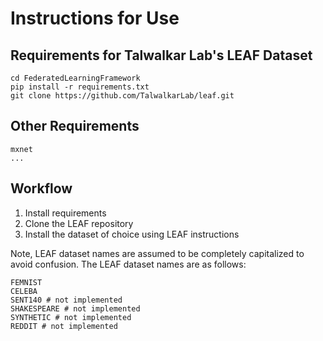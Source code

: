# Instructions for Use

## Requirements for Talwalkar Lab's LEAF Dataset

    cd FederatedLearningFramework
    pip install -r requirements.txt
    git clone https://github.com/TalwalkarLab/leaf.git

## Other Requirements

    mxnet
    ...

## Workflow

1. Install requirements
2. Clone the LEAF repository
3. Install the dataset of choice using LEAF instructions

Note, LEAF dataset names are assumed to be completely capitalized to avoid confusion. The LEAF dataset names are as follows:

    FEMNIST
    CELEBA
    SENT140 # not implemented
    SHAKESPEARE # not implemented
    SYNTHETIC # not implemented
    REDDIT # not implemented

